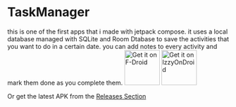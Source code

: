 # TaskManager
this is one of the first apps that i made with jetpack compose. it uses a local database managed with SQLite and Room Dtabase to save the activities that you want to do in a certain date.
you can add notes to every activity and mark them done as you complete them.
[<img src="https://fdroid.gitlab.io/artwork/badge/get-it-on.png"
     alt="Get it on F-Droid"
     height="80">](https://f-droid.org/packages/com.nima.taskmanager/) [<img src="https://gitlab.com/IzzyOnDroid/repo/-/raw/master/assets/IzzyOnDroid.png"
     alt="Get it on IzzyOnDroid"
     height="80">](https://apt.izzysoft.de/fdroid/index/apk/com.nima.taskmanager)

Or get the latest APK from the [Releases Section](https://github.com/NimaKhajehpour/TaskManager/releases/latest)

